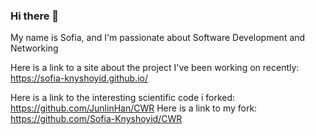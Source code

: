 ### Hi there 👋

<!--
**Sofia-Knyshoyid/Sofia-Knyshoyid** is a ✨ _special_ ✨ repository because its `README.md` (this file) appears on your GitHub profile.

Here are some ideas to get you started:

My name is Sofia, and I'm passionate about Software Development and Networking 
- 🔭 I’m currently working on ...
- 🌱 I’m currently learning ...
- 👯 I’m looking to collaborate on ...
- 🤔 I’m looking for help with ...
- 💬 Ask me about ...
- 📫 How to reach me: ...
- 😄 Pronouns: ...
- ⚡ Fun fact: ...
-->

My name is Sofia, and I'm passionate about Software Development and Networking

Here is a link to a site about the project I've been working on recently:
https://sofia-knyshoyid.github.io/

Here is a link to the interesting scientific code i forked: https://github.com/JunlinHan/CWR
Here is a link to my fork: https://github.com/Sofia-Knyshoyid/CWR
